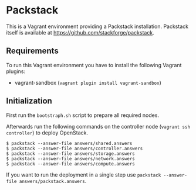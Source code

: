 # Packstack

This is a Vagrant environment providing a Packstack installation. Packstack itself is available at <https://github.com/stackforge/packstack>.

## Requirements

To run this Vagrant environment you have to install the following Vagrant plugins:

- vagrant-sandbox (`vagrant plugin install vagrant-sandbox`)

## Initialization

First run the `bootstraph.sh` script to prepare all required nodes.

Afterwards run the following commands on the controller node (`vagrant ssh controller`) to deploy OpenStack.

    $ packstack --answer-file answers/shared.answers
    $ packstack --answer-file answers/controller.answers
    $ packstack --answer-file answers/storage.answers
    $ packstack --answer-file answers/network.answers
    $ packstack --answer-file answers/compute.answers

If you want to run the deployment in a single step use `packstack --answer-file answers/packstack.answers`.
